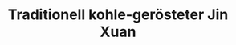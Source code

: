 ---
title: Traditionell kohle-gerösteter Jin Xuan
type: Oolong
harvest: April 2019
harvest-style: handgepflückt
elevation: 1200m
terroir: Baguashan
cultivar: Qing Xin
oxidation: medium
roasting-level: medium
roasting-method: traditionelle Holzkohleröstung
info: ähnlich zum Wuyi Oolong, aber traditionell über Holzkohle geröstet.

shop: Taiwan Tea Crafts
shop_url: https://www.taiwanteacrafts.com/product/high-mountain-charcoal-pit-fired-oolong-tea
orders: [ ttc1 ]
key: 5
---